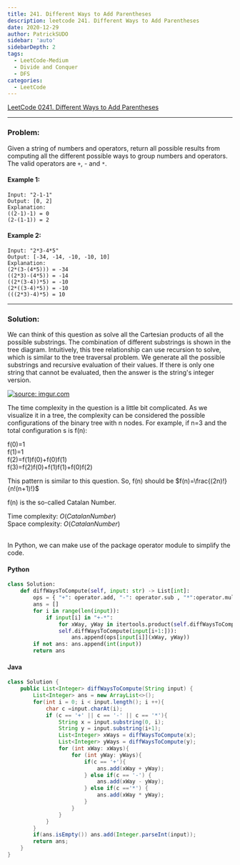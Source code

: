 ```yaml
---
title: 241. Different Ways to Add Parentheses
description: leetcode 241. Different Ways to Add Parentheses
date: 2020-12-29
author: PatrickSUDO
sidebar: 'auto'
sidebarDepth: 2
tags: 
  - LeetCode-Medium
  - Divide and Conquer
  - DFS
categories:
  - LeetCode
---
```

[LeetCode 0241. Different Ways to Add Parentheses](https://leetcode.com/problems/different-ways-to-add-parentheses/)

---
### Problem: <br/>

Given a string of numbers and operators, return all possible results from computing all the different possible ways to group numbers and operators. The valid operators are `+`, - and `*`.

#### Example 1:

    Input: "2-1-1"
    Output: [0, 2]
    Explanation: 
    ((2-1)-1) = 0 
    (2-(1-1)) = 2

#### Example 2:

    Input: "2*3-4*5"
    Output: [-34, -14, -10, -10, 10]
    Explanation: 
    (2*(3-(4*5))) = -34 
    ((2*3)-(4*5)) = -14 
    ((2*(3-4))*5) = -10 
    (2*((3-4)*5)) = -10 
    (((2*3)-4)*5) = 10


---
### Solution: <br/>
We can think of this question as solve all the Cartesian products of all the possible substrings. The combination of different substrings is shown in the tree diagram. Intuitively, this tree relationship can use recursion to solve, which is similar to the tree traversal problem. We generate all the possible substrings and recursive evaluation of their values. If there is only one string that cannot be evaluated, then the answer is the string's integer version.

<a href="https://imgur.com/NAycfHh"><img src="https://i.imgur.com/NAycfHh.png?1" title="source: imgur.com" /></a>

The time complexity in the question is a little bit complicated. As we visualize it in a tree, the complexity can be considered the possible configurations of the binary tree with n nodes. 
For example, if n=3 and the total configuration s is f(n):

f(0)=1 <br>
f(1)=1 <br>
f(2)=f(1)f(0)+f(0)f(1) <br>
f(3)=f(2)f(0)+f(1)f(1)+f(0)f(2)

This pattern is similar to this question.
So, f(n) should be $f(n)=\frac{(2n)!}{n!(n+1)!}$

f(n) is the so-called Catalan Number.




Time complexity: $O(Catalan Number)$</br>
Space complexity: $O(Catalan Number)$ 
</br>
</br>

In Python, we can make use of the package operator module to simplify the code.

#### Python
```python
class Solution:
    def diffWaysToCompute(self, input: str) -> List[int]:
        ops = { "+": operator.add, "-": operator.sub , "*":operator.mul}
        ans = []
        for i in range(len(input)):
            if input[i] in "+-*":
                for xWay, yWay in itertools.product(self.diffWaysToCompute(input[:i]),
                self.diffWaysToCompute(input[i+1:])):
                    ans.append(ops[input[i]](xWay, yWay))
        if not ans: ans.append(int(input))
        return ans
```

#### Java
```java
class Solution {
    public List<Integer> diffWaysToCompute(String input) {
        List<Integer> ans = new ArrayList<>();
        for(int i = 0; i < input.length(); i ++){
            char c =input.charAt(i);
            if (c == '+' || c == '-' || c == '*'){
                String x = input.substring(0, i);
                String y = input.substring(i+1);
                List<Integer> xWays = diffWaysToCompute(x);
                List<Integer> yWays = diffWaysToCompute(y);
                for (int xWay: xWays){
                    for (int yWay: yWays){
                        if(c == '+'){
                            ans.add(xWay + yWay);
                        } else if(c == '-') {
                            ans.add(xWay - yWay);
                        } else if(c =='*') {
                            ans.add(xWay * yWay);
                        }
                    }
                }
            }
        }
        if(ans.isEmpty()) ans.add(Integer.parseInt(input));
        return ans;
    }
}
```
<Disqus shortname="patricksudo" />